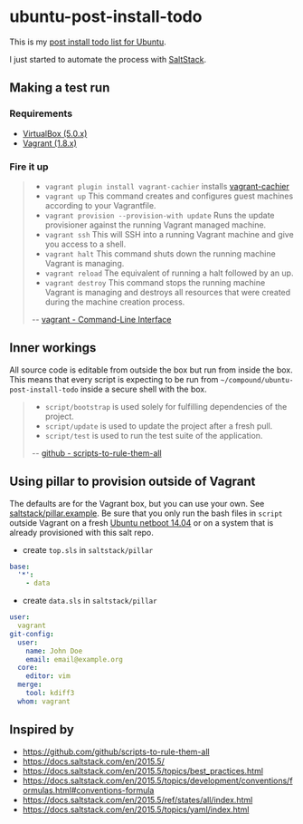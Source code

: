 ubuntu-post-install-todo
========================

This is my [post install todo list for Ubuntu](TODO.md).

I just started to automate the process with [SaltStack](https://github.com/saltstack/salt).


## Making a test run

### Requirements

* [VirtualBox (5.0.x)](https://www.virtualbox.org/wiki/Downloads)
* [Vagrant (1.8.x)](https://www.vagrantup.com/downloads.html)

### Fire it up

> * `vagrant plugin install vagrant-cachier` installs [vagrant-cachier](https://github.com/fgrehm/vagrant-cachier)
> * `vagrant up` This command creates and configures guest machines according to your Vagrantfile.
> * `vagrant provision --provision-with update` Runs the update provisioner against the running Vagrant managed machine.
> * `vagrant ssh` This will SSH into a running Vagrant machine and give you access to a shell.
> * `vagrant halt` This command shuts down the running machine Vagrant is managing.
> * `vagrant reload` The equivalent of running a halt followed by an up.
> * `vagrant destroy` This command stops the running machine Vagrant is managing and destroys all resources that were created during the machine creation process.
>
> -- [vagrant - Command-Line Interface](https://docs.vagrantup.com/v2/cli/index.html)


## Inner workings

All source code is editable from outside the box but run from inside the box.
This means that every script is expecting to be run from `~/compound/ubuntu-post-install-todo`
inside a secure shell with the box.

> * `script/bootstrap` is used solely for fulfilling dependencies of the project.
> * `script/update` is used to update the project after a fresh pull.
> * `script/test` is used to run the test suite of the application.
>
> -- [github - scripts-to-rule-them-all](https://github.com/github/scripts-to-rule-them-all/blob/master/README.md#the-scripts)


## Using pillar to provision outside of Vagrant

The defaults are for the Vagrant box, but you can use your own. See [saltstack/pillar.example](https://github.com/robkorv/ubuntu-post-install-todo/blob/master/saltstack/pillar.example).
Be sure that you only run the bash files in `script` outside Vagrant on a fresh [Ubuntu netboot 14.04](http://nl.archive.ubuntu.com/ubuntu/dists/trusty-updates/main/installer-amd64/current/images/netboot/) or on a system that is already provisioned with this salt repo.

* create `top.sls` in `saltstack/pillar`
```yaml
base:
  '*':
    - data
```
* create `data.sls` in `saltstack/pillar`
```yaml
user:
  vagrant
git-config:
  user:
    name: John Doe
    email: email@example.org
  core:
    editor: vim
  merge:
    tool: kdiff3
  whom: vagrant
```


## Inspired by

* https://github.com/github/scripts-to-rule-them-all
* https://docs.saltstack.com/en/2015.5/
* https://docs.saltstack.com/en/2015.5/topics/best_practices.html
* https://docs.saltstack.com/en/2015.5/topics/development/conventions/formulas.html#conventions-formula
* https://docs.saltstack.com/en/2015.5/ref/states/all/index.html
* https://docs.saltstack.com/en/2015.5/topics/yaml/index.html
